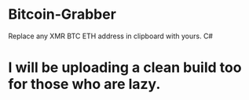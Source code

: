 # Bitcoin-Grabber
Replace any XMR BTC ETH address in clipboard with yours. C#

# I will be uploading a clean build too for those who are lazy.
